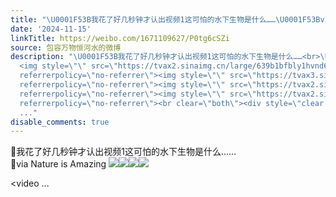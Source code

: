 ```yaml
---
title: "\U0001F53B我花了好几秒钟才认出视频1这可怕的水下生物是什么……\U0001F53Bvia Nature is Amazing [图片][图片][图片][图片]"
date: '2024-11-15'
linkTitle: https://weibo.com/1671109627/P0tg6cSZi
source: 包容万物恒河水的微博
description: "\U0001F53B我花了好几秒钟才认出视频1这可怕的水下生物是什么……<br>\U0001F53Bvia Nature is Amazing
  <img style=\"\" src=\"https://tvax2.sinaimg.cn/large/639b1bfbly1hvnd6l2bnlj20g00sg0v8.jpg\"
  referrerpolicy=\"no-referrer\"><img style=\"\" src=\"https://tvax3.sinaimg.cn/large/639b1bfbly1hvnd6l18fej20dc0nq0u0.jpg\"
  referrerpolicy=\"no-referrer\"><img style=\"\" src=\"https://tvax2.sinaimg.cn/large/639b1bfbly1hvnd6n0evjj20k00zkdi5.jpg\"
  referrerpolicy=\"no-referrer\"><img style=\"\" src=\"https://tvax2.sinaimg.cn/large/639b1bfbly1hvnd6mn9qoj20k00k0js1.jpg\"
  referrerpolicy=\"no-referrer\"><br clear=\"both\"><div style=\"clear: both\"></div><video
  ..."
disable_comments: true
---
```

🔻我花了好几秒钟才认出视频1这可怕的水下生物是什么……<br>🔻via Nature is Amazing <img style="" src="https://tvax2.sinaimg.cn/large/639b1bfbly1hvnd6l2bnlj20g00sg0v8.jpg" referrerpolicy="no-referrer"><img style="" src="https://tvax3.sinaimg.cn/large/639b1bfbly1hvnd6l18fej20dc0nq0u0.jpg" referrerpolicy="no-referrer"><img style="" src="https://tvax2.sinaimg.cn/large/639b1bfbly1hvnd6n0evjj20k00zkdi5.jpg" referrerpolicy="no-referrer"><img style="" src="https://tvax2.sinaimg.cn/large/639b1bfbly1hvnd6mn9qoj20k00k0js1.jpg" referrerpolicy="no-referrer"><br clear="both"><div style="clear: both"></div><video ...